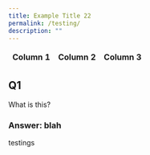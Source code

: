 ```yaml
---
title: Example Title 22
permalink: /testing/
description: ""
---
```


<style>
td, th {
   border: none!important;
}
</style>

| Column 1 | Column 2 | Column 3 |
| -------- | -------- | -------- |


## Q1
What is this?

### Answer: blah

testings